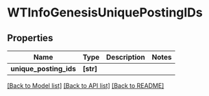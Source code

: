 # WTInfoGenesisUniquePostingIDs


## Properties
Name | Type | Description | Notes
------------ | ------------- | ------------- | -------------
**unique_posting_ids** | **[str]** |  | 

[[Back to Model list]](../README.md#documentation-for-models) [[Back to API list]](../README.md#documentation-for-api-endpoints) [[Back to README]](../README.md)


